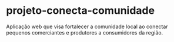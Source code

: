 # projeto-conecta-comunidade
Aplicação web que visa fortalecer a comunidade local ao conectar pequenos comerciantes e produtores a consumidores da região.
